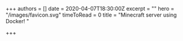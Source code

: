 +++
authors = []
date = 2020-04-07T18:30:00Z
excerpt = ""
hero = "/images/favicon.svg"
timeToRead = 0
title = "Minecraft server using Docker! "

+++
